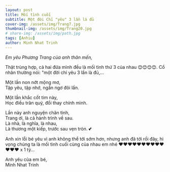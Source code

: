 ```yaml
---
layout: post
title: Mối tình cuối
subtitle: Một đời Chỉ "yêu" 3 lần là đủ 
cover-img: /assets/img/Trang7.jpg
thumbnail-img: /assets/img/Trang20.jpg
# share-img: /assets/img/path.jpg
tags: [Anhiu]
author: Minh Nhat Trinh
---
```

*Em yêu Phương Trang của anh thân mến,*

Thật trùng hợp, cả hai đứa mình đều là mối tình thứ 3 của nhau 😊😊😊😊. Cổ nhân thường nói: "một đời chỉ yêu 3 lần là đủ,...   

Một lần non nớt mộng mơ,  
Tập yêu, tập nhớ, ngẩn ngơ đôi lần.  

Một lần khắc cốt tim này,  
Học điều trân quý, đổi thay chính mình.

Lần này anh nguyện chân tình,  
Trang ơi, là cả hành trình về sau.  
Là nhà, là nghĩa, là nhau,  
Là thương một kiếp, trước sau vẹn tròn. 💕  

Anh xin lỗi bé yêu vì anh không thể tới sớm hơn, nhưng anh đã tới rồi đây, hi vọng chúng ta là mối tình cuối cùng của nhau em nhé ❤️❤️❤️❤️❤️❤️❤️❤️❤️❤️❤️❤️❤️ x 1 tỷ...

Anh yêu của em bé,  
Minh Nhat Trinh